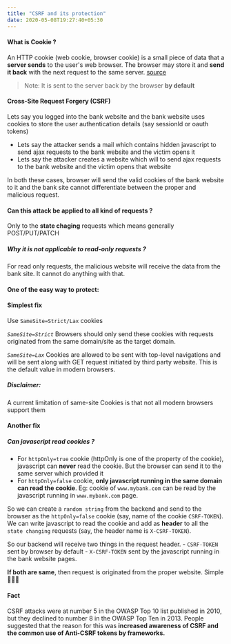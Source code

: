 ```yaml
---
title: "CSRF and its protection"
date: 2020-05-08T19:27:40+05:30
---
```


#### What is Cookie ?

An HTTP cookie (web cookie, browser cookie) is a small piece of data that a **server sends** to the user's web browser. The browser may store it and **send it back** with the next request to the same server. [source](https://developer.mozilla.org/en-US/docs/Web/HTTP/Cookies)

> Note: It is sent to the server back by the browser **by default**

#### Cross-Site Request Forgery (CSRF)

Lets say you logged into the bank website and the bank website uses cookies to store the user authentication details (say sessionId or oauth tokens)

- Lets say the attacker sends a mail which contains hidden javascript to send ajax requests to the bank website and the victim opens it
- Lets say the attacker creates a website which will to send ajax requests to the bank website and the victim opens that website

In both these cases, browser will send the valid cookies of the bank website to it and the bank site cannot differentiate between the proper and malicious request.

#### Can this attack be applied to all kind of requests ?

Only to the **state chaging** requests which means generally POST/PUT/PATCH

##### Why it is not applicable to read-only requests ?

For read only requests, the malicious website will receive the data from the bank site. It cannot do anything with that.

#### One of the easy way to protect:

#### Simplest fix

Use `SameSite=Strict/Lax` cookies

*`SameSite=Strict`*
Browsers should only send these cookies with requests originated from the same domain/site as the target domain.

*`SameSite=Lax`*
Cookies are allowed to be sent with top-level navigations and will be sent along with GET request initiated by third party website. This is the default value in modern browsers.

##### Disclaimer:
A current limitation of same-site Cookies is that not all modern browsers support them

#### Another fix

##### Can javascript read cookies ?

- For `httpOnly=true` cookie (httpOnly is one of the property of the cookie), javascript can **never** read the cookie. But the browser can send it to the same server which provided it
- For `httpOnly=false` cookie, **only javascript running in the same domain can read the cookie**. Eg: cookie of `www.mybank.com` can be read by the javascript running in `www.mybank.com` page.

So we can create a `random string` from the backend and send to the browser as the `httpOnly=false` cookie (say, name of the cookie `CSRF-TOKEN`). We can write javascript to read the cookie and add as **header** to all the `state changing` requests (say, the header name is `X-CSRF-TOKEN`).

So our backend will receive two things in the request header.
    - `CSRF-TOKEN` sent by browser by default
    - `X-CSRF-TOKEN` sent by the javascript running in the bank website pages.

**If both are same**, then request is originated from the proper website. Simple 🥳🥳🥳


#### Fact
CSRF attacks were at number 5 in the OWASP Top 10 list published in 2010, but they declined to number 8 in the OWASP Top Ten in 2013. People suggested that the reason for this was **increased awareness of CSRF and the common use of Anti-CSRF tokens by frameworks.**
